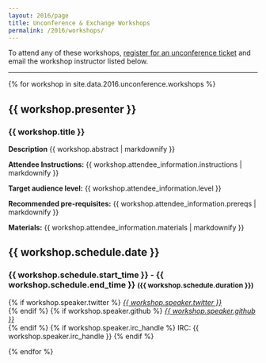 ```yaml
---
layout: 2016/page
title: Unconference & Exchange Workshops
permalink: /2016/workshops/
---
```


To attend any of these workshops, <a href="https://www.eventbrite.com/e/cmpse-unconference-and-exchange-2016-tickets-20455465849">register for an unconference ticket</a> and email the workshop instructor listed below.

---

{% for workshop in site.data.2016.unconference.workshops %}

<div id="workshop">
<div class="container">
<div class="row">
    <div class="col-lg-8 col-md-8 col-sm-8 col-xs-8">
      <h2>{{ workshop.presenter }}</h2>
      <h3>{{ workshop.title }}</h3>
      <p><b>Description</b> {{ workshop.abstract | markdownify }}</p>
      <!-- <p> {{ workshop.attendee_information }} </p> -->
      <p><b>Attendee Instructions:</b> {{ workshop.attendee_information.instructions | markdownify }} </p>
      <p><b>Target audience level:</b> {{ workshop.attendee_information.level }} </p>
      <p><b>Recommended pre-requisites:</b> {{ workshop.attendee_information.prereqs | markdownify }} </p>
      <p><b>Materials:</b> {{ workshop.attendee_information.materials | markdownify }} </p>
</div>
<div class="col-lg-4 col-md-4 col-sm-4 col-xs-4">
<h2>{{ workshop.schedule.date }}</h2>
<h3>{{ workshop.schedule.start_time }} - {{ workshop.schedule.end_time }} <small>({{ workshop.schedule.duration }})</small></h3>
<p class="text-centered">
{% if workshop.speaker.twitter %}
<a href="http://twitter.com/{{ workshop.speaker.twitter }}">
 <i class="fa fa-twitter"> {{ workshop.speaker.twitter }}</i></a><br/>
{% endif %}
{% if workshop.speaker.github %}
<a href="http://github.com/{{ workshop.speaker.github }}">
 <i class="fa fa-github"> {{ workshop.speaker.github }}</i></a><br/>
{% endif %}
{% if workshop.speaker.irc_handle %}
IRC: {{ workshop.speaker.irc_handle }}</i>
{% endif %}
</p>
</div>
</div><!-- --/row ---->
</div><!-- --/container ---->
</div>
{% endfor %}
